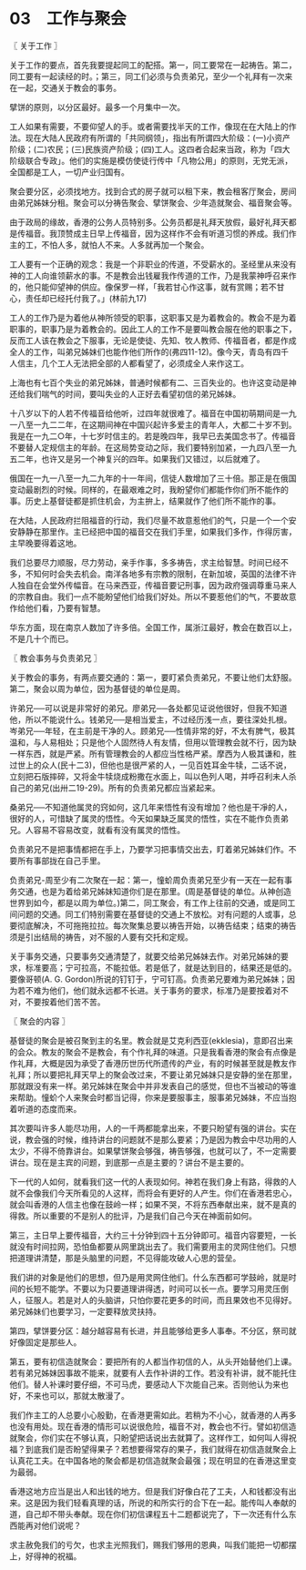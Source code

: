 # 03　工作与聚会



〖 关于工作 〗

关于工作的要点，首先我要提起同工的配搭。第一，同工要常在一起祷告。第二，同工要有一起读经的时。；第三，同工们必须与负责弟兄，至少一个礼拜有一次来在一起，交通关于教会的事务。

擘饼的原则，以分区最好。最多一个月集中一次。

工人如果有需要，不要仰望人的手。或者需要找半天的工作，像现在在大陆上的作法。现在大陆人民政府有所谓的「共同纲领」，指出有所谓四大阶级：(一)小资产阶级；(二)农民；(三)民族资产阶级；(四)工人。这四者合起来当政，称为「四大阶级联合专政」。他们的实施是模仿使徒行传中「凡物公用」的原则，无党无派，全国都是工人，一切产业归国有。

聚会要分区，必须找地方。找到合式的房子就可以租下来，教会租客厅聚会，房间由弟兄姊妹分租。聚会可以分祷告聚会、擘饼聚会、少年造就聚会、福音聚会等。

由于政局的缘故，香港的公务人员特别多。公务员都是礼拜天放假，最好礼拜天都是传福音。我顶赞成主日早上传福音，因为这样作不会有听道习惯的养成。我们作主的工，不怕人多，就怕人不来。人多就再加一个聚会。

工人要有一个正确的观念：我是一个非职业的传道，不受薪水的。圣经里从来没有神的工人向谁领薪水的事。不是教会出钱雇我作传道的工作，乃是我蒙神呼召来作的，他只能仰望神的供应。像保罗一样，「我若甘心作这事，就有赏赐；若不甘心，责任却已经托付我了。」(林前九17)

工人的工作乃是为着他从神所领受的职事，这职事又是为着教会的。教会不是为着职事的，职事乃是为着教会的。因此工人的工作不是要叫教会服在他的职事之下，反而工人该在教会之下服事，无论是使徒、先知、牧人教师、传福音者，都是作成全人的工作，叫弟兄姊妹们也能作他们所作的(弗四11-12)。像今天，青岛有四千人信主，几个工人无法把全部的人都看望了，必须成全人来作这工。

上海也有七百个失业的弟兄姊妹，普通时候都有二、三百失业的。也许这变动是神还给我们喘气的时间，要叫失业的人正好去看望初信的弟兄姊妹。

十八岁以下的人若不传福音给他听，过四年就很难了。福音在中国初萌期间是一九一八至一九二二年，在这期间神在中国兴起许多爱主的青年人，大都二十岁不到。我是在一九二○年，十七岁时信主的。若是晚四年，我早已去美国念书了。传福音不要替人定规信主的年龄。在这局势变动之际，我们要特别加紧，一九四八至一九五二年，也许又是另一个神复兴的四年。如果我们又错过，以后就难了。

俄国在一九一八至一九二九年的十一年间，信徒人数增加了三十倍。那正是在俄国变动最剧烈的时候。同样的，在最艰难之时，我盼望你们都能作你们所不能作的事。历史上基督徒都是抓住机会，为主拚上，结果就作了他们所不能作的事。

在大陆，人民政府拦阻福音的行动，我们尽量不故意惹他们的气，只是一个一个安安静静在那里作。主已经把中国的福音交在我们手里，如果我们多作，作得厉害，主早晚要得着这地。

我们总要尽力顺服，尽力劳动，亲手作事，多多祷告，求主给智慧。时间已经不多，不知何时会失去机会。南洋各地多有宗教的限制，在新加坡，英国的法律不许人独自在会堂外传幅音。在马来西亚，传福音要记刑事，因为政府强调尊重马来人的宗教自由。我们一点不能盼望他们给我们好处。所以不要惹他们的气，不要故意作给他们看，乃要有智慧。

华东方面，现在南京人数加了许多倍。全国工作，属浙江最好，教会在数百以上，不是几十个而已。



〖 教会事务与负责弟兄 〗

关于教会的事务，有两点要交通的：第一，要盯紧负责弟兄，不要让他们太舒服。第二，聚会以周为单位，因为基督徒的单位是周。

许弟兄──可以说是非常好的弟兄。廖弟兄──各处都见证说他很好，但我不知道他，所以不能说什么。钱弟兄──是相当爱主，不过经历浅一点，要往深处扎根。岑弟兄──年轻，在主前是干净的人。顾弟兄──性情非常的好，不太有脾气，极其温和，与人易相处；只是他个人固然待人有友情，但用以管理教会就不行，因为缺一样东西，就是严紧。所有管理教会的人都应当性格严紧。摩西为人极其谦和，胜过世上的众人(民十二3)，但他也是很严紧的人，一见百姓耳金牛犊，二话不说，立刻把石版摔碎，又将金牛犊烧成粉撒在水面上，叫以色列人喝，并呼召利未人杀自己的弟兄(出卅二19-29)。所有的负责弟兄都应当紧起来。

桑弟兄──不知道他属灵的窍如何，这几年来悟性有没有增加？他也是干凈的人，很好的人，可惜缺了属灵的悟性。今天如果缺乏属灵的悟性，实在不能作负责弟兄。人容易不容易改变，就看有没有属灵的悟性。

负责弟兄不是把事情都把在手上，乃要学习把事情交出去，盯着弟兄姊妹们作。不要所有事部拢在自己手里。

负责弟兄-周至少有二次聚在一起：第一，憧蚧周负责弟兄至少有一天在一起有事务交通，也是为着给弟兄姊妹知道你们是在那里。(周是基督徒的单位。从神创造世界到如今，都是以周为单位。)第二，同工聚会，有工作上往前的交通，或是同工间问题的交通。同工们特别需要在基督徒的交通上不放松。对有问题的人或事，总要彻底解决，不可拖拖拉拉。每次聚集总要以祷告开始，以祷告结束；结束的祷告须是引出结局的祷告，对不服的人要有交托和定规。

关于事务交通，只要事务交通清楚了，就要交给弟兄姊妹去作。对弟兄姊妹的要求，标准要高；宁可拉高，不能拉低。若是低了，就是达到目的，结果还是低的。要像哥顿(A. G. Gordon)所说的钉钉于，宁可钉高。负责弟兄要难为弟兄姊妹；因为若不难为他们，他们就永远都不长进。关于事务的要求，标准乃是要按着对不对，不要按着他们苦不苦。



〖 聚会的内容 〗

基督徒的聚会是被召聚到主的名里。教会就是艾克利西亚(ekklesia)，意即召出来的会众。教友的聚会不是教会，有个作礼拜的味道。只是我看香港的聚会有点像是作礼拜，大概是因为承受了香港历世历代所遗传的产业，有的时候甚至就是教友作礼拜；所以要把礼拜天早上的聚会改过来，不要让弟兄姊妹只是安静的坐在那里，那就跟没有来一样。弟兄姊妹在聚会中并非发表自己的感觉，但也不当被动的等谁来帮助。憧蚧个人来聚会时都当记得，你来是要服事主，服事弟兄姊妹，不应当抱着听道的态度而来。

其次要叫许多人能尽功用，人的一千两都能拿出来，不要只盼望有强的讲台。实在说，教会强的时候，维持讲台的问题就不是那么要紧；乃是因为教会中尽功用的人太少，不得不倚靠讲台。如果擘饼聚会够强，祷告够强，也就可以了，不一定需要讲台。现在是主宾的问题，到底那一点是主要的？讲台不是主要的。

下一代的人如何，就看我们这一代的人表现如何。神若在我们身上有路，得救的人就不会像我们今天所看见的人这样，而将会有更好的人产生。你们在香港若忠心，就会叫香港的人信主也像在鼓岭一样；如果不哭，不将东西奉献出来，就不是真的得救。所以重要的不是别人的批评，乃是我们自己今天在神面前如何。

第三，主日早上要传福音，大约三十分钟到四十五分钟即可。福音内容要短，一长就没有时间拉网，恐怕鱼都要从网里跳出去了。我们需要用主的灵网住他们。只想把道理讲清楚，那是头脑里的问题，不见得能攻破人心思的营垒。

我们讲的对象是他们的思想，但乃是用灵网住他们。什么东西都可学鼓岭，就是时间的长短不能学。不要以为只要道理讲得透，时间可以长一点。要学习用灵压倒人，征服人。若是对人的头脑讲，只怕你要花更多的时间，而且果效也不见得好。弟兄姊妹们也要学习，一定要释放灵扶持。

第四，擘饼要分区：越分越容易有长进，并且能够给更多人事奉。不分区，祭司就好像固定是那些人。

第五，要有初信造就聚会：要把所有的人都当作初信的人，从头开始替他们上课。若有弟兄姊妹因事故不能来，就要有人去作补讲的工作。若没有补讲，就不能托住他们。替人补课时要仔细，不可马虎，要感动人下次能自己来。否则他认为来也好，不来也可以，那就太散漫了。

我们作主工的人总要小心殷勤，在香港更需如此。若稍为不小心，就香港的人再多也没有用处。现在香港的情形可以说很危险，福音不对，教会也不行。譬如初信造就聚会，你们实在不够认真，只盼望把话说出去就算了。这样作工，如何叫人得祝福？到底我们是否盼望得果子？若想要得常存的果子，我们就得在初信造就聚会上认真花工夫。在中国各地的聚会都是初信造就聚会最强；现在明显的在香港这里变为最弱。

香港这地方应当是出人和出钱的地方。但是我们好像白花了工夫，人和钱都没有出来。这是因为我们轻看真理的话，所说的和所实行的合下在一起。能传叫人奉献的道，自己却不带头奉献。现在你们初信课程五十二题都说完了，下一次还有什么东西能再对他们说呢？

求主赦免我们的亏欠，也求主光照我们，赐我们够用的恩典，叫我们能把一切都摆上，好得神的祝福。

